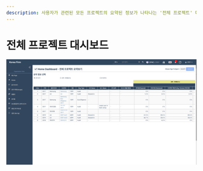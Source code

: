 ```yaml
---
description: 사용자가 관련된 모든 프로젝트의 요약된 정보가 나타나는 '전체 프로젝트' 대시보드입니다.
---
```


# 전체 프로젝트 대시보드

![Organization Home &amp;gt; Home Dashboard](../../../../.gitbook/assets/3+-dashboard_1.jpg)

